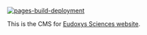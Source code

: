 [![pages-build-deployment](https://github.com/dchassin/dchassin.github.io/actions/workflows/pages/pages-build-deployment/badge.svg)](https://github.com/dchassin/dchassin.github.io/actions/workflows/pages/pages-build-deployment)

This is the CMS for [Eudoxys Sciences website](https://eudoxys.github.io/).
